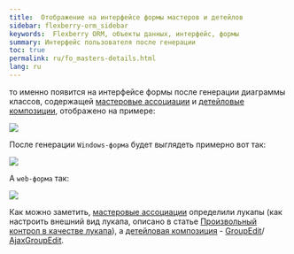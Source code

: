 ```yaml
---
title:  Отображение на интерфейсе формы мастеров и детейлов
sidebar: flexberry-orm_sidebar
keywords:  Flexberry ORM, объекты данных, интерфейс, формы
summary: Интерфейс пользователя после генерации
toc: true
permalink: ru/fo_masters-details.html
lang: ru
---
```


то именно появится на интерфейсе формы после генерации диаграммы классов, содержащей [мастеровые ассоциации](fd_master-association.html) и [детейловые композиции](fo_detail-associations-properties.html), отображено на примере:

![](/images/pages/products/flexberry-orm/data-object/masters-and-details.jpg)

После генерации `Windows-форма` будет выглядеть примерно вот так:

![](/images/pages/products/flexberry-orm/data-object/form-interface.jpg)

А `web-форма` так:

![](/images/pages/products/flexberry-orm/data-object/web-form-interface.jpg)

Как можно заметить, [мастеровые ассоциации](fd_master-association.html) определили лукапы (как настроить внешний вид лукапа, описано в статье [Произвольный контрол в качестве лукапа](fo_custom-lookup.html)), а [детейловая композиция](fo_detail-associations-properties.html) - [GroupEdit](fw_group-edit.html)/ [AjaxGroupEdit](fa_ajax-group-edit.html).